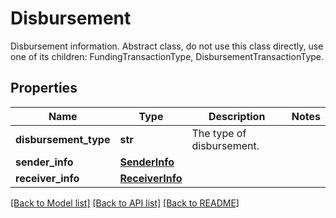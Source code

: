 # Disbursement

Disbursement information. Abstract class, do not use this class directly, use one of its children: FundingTransactionType, DisbursementTransactionType.
## Properties
Name | Type | Description | Notes
------------ | ------------- | ------------- | -------------
**disbursement_type** | **str** | The type of disbursement. | 
**sender_info** | [**SenderInfo**](SenderInfo.md) |  | 
**receiver_info** | [**ReceiverInfo**](ReceiverInfo.md) |  | 

[[Back to Model list]](../README.md#documentation-for-models) [[Back to API list]](../README.md#documentation-for-api-endpoints) [[Back to README]](../README.md)


